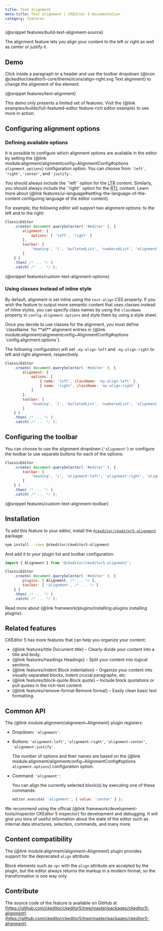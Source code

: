 ```yaml
---
title: Text alignment
meta-title: Text alignment | CKEditor 5 Documentation
category: features
---
```


{@snippet features/build-text-alignment-source}

The alignment feature lets you align your content to the left or right as well as center or justify it.

## Demo

Click inside a paragraph or a header and use the toolbar dropdown {@icon @ckeditor/ckeditor5-core/theme/icons/align-right.svg Text alignment} to change the alignment of the element.

{@snippet features/text-alignment}

<info-box info>
	This demo only presents a limited set of features. Visit the {@link examples/builds/full-featured-editor feature-rich editor example} to see more in action.
</info-box>

## Configuring alignment options

### Defining available options

It is possible to configure which alignment options are available in the editor by setting the {@link module:alignment/alignmentconfig~AlignmentConfig#options `alignment.options`} configuration option. You can choose from `'left'`, `'right'`, `'center'`, and `'justify'`.

<info-box>
	You should always include the `'left'` option for the <abbr title="left–to–right">LTR</abbr> content. Similarly, you should always include the `'right'` option for the <abbr title="right-to-left">RTL</abbr> content. Learn more about {@link features/ui-language#setting-the-language-of-the-content configuring language of the editor content}.
</info-box>

For example, the following editor will support two alignment options: to the left and to the right:

```js
ClassicEditor
	.create( document.querySelector( '#editor' ), {
		alignment: {
			options: [ 'left', 'right' ]
		},
		toolbar: [
			'heading', '|', 'bulletedList', 'numberedList', 'alignment', 'undo', 'redo'
		]
	} )
	.then( /* ... */ )
	.catch( /* ... */ );
```

{@snippet features/custom-text-alignment-options}

### Using classes instead of inline style

By default, alignment is set inline using the `text-align` CSS property. If you wish the feature to output more semantic content that uses classes instead of inline styles, you can specify class names by using the `className` property in `config.alignment.options` and style them by using a style sheet.

<info-box>
	Once you decide to use classes for the alignment, you must define `className` for **all** alignment entries in {@link module:alignment/alignmentconfig~AlignmentConfig#options `config.alignment.options`}.
</info-box>

The following configuration will set `.my-align-left` and `.my-align-right` to left and right alignment, respectively.

```js
ClassicEditor
	.create( document.querySelector( '#editor' ), {
		alignment: {
			options: [
				{ name: 'left', className: 'my-align-left' },
				{ name: 'right', className: 'my-align-right' }
			]
		},
		toolbar: [
			'heading', '|', 'bulletedList', 'numberedList', 'alignment', 'undo', 'redo'
		]
	} )
	.then( /* ... */ )
	.catch( /* ... */ );
```

## Configuring the toolbar

You can choose to use the alignment dropdown (`'alignment'`) or configure the toolbar to use separate buttons for each of the options:

```js
ClassicEditor
	.create( document.querySelector( '#editor' ), {
		toolbar: [
			'heading', '|', 'alignment:left', 'alignment:right', 'alignment:center', 'alignment:justify'
		]
	} )
	.then( /* ... */ )
	.catch( /* ... */ );
```

{@snippet features/custom-text-alignment-toolbar}

## Installation

To add this feature to your editor, install the [`@ckeditor/ckeditor5-alignment`](https://www.npmjs.com/package/@ckeditor/ckeditor5-alignment) package:

```bash
npm install --save @ckeditor/ckeditor5-alignment
```

And add it to your plugin list and toolbar configuration:

```js
import { Alignment } from '@ckeditor/ckeditor5-alignment';

ClassicEditor
	.create( document.querySelector( '#editor' ), {
		plugins: [ Alignment, /* ... */ ],
		toolbar: [ 'alignment', /* ... */ ]
	} )
	.then( /* ... */ )
	.catch( /* ... */ );
```

<info-box info>
	Read more about {@link framework/plugins/installing-plugins installing plugins}.
</info-box>

## Related features

CKEditor&nbsp;5 has more features that can help you organize your content:
* {@link features/title Document title} &ndash; Clearly divide your content into a title and body.
* {@link features/headings Headings} &ndash; Split your content into logical sections.
* {@link features/indent Block indentation} &ndash; Organize your content into visually separated blocks, indent crucial paragraphs, etc.
* {@link features/block-quote Block quote} &ndash; Include block quotations or pull quotes in the rich-text content.
* {@link features/remove-format Remove format} &ndash; Easily clean basic text formatting.

## Common API

The {@link module:alignment/alignment~Alignment} plugin registers:

* Dropdown: `'alignment'`.
* Buttons: `'alignment:left'`, `'alignment:right'`, `'alignment:center'`, `'alignment:justify'`.

	The number of options and their names are based on the {@link module:alignment/alignmentconfig~AlignmentConfig#options `alignment.options`} configuration option.

* Command: `'alignment'`:

	You can align the currently selected block(s) by executing one of these commands:

	```js
	editor.execute( 'alignment', { value: 'center' } );
	```

<info-box>
	We recommend using the official {@link framework/development-tools/inspector CKEditor&nbsp;5 inspector} for development and debugging. It will give you tons of useful information about the state of the editor such as internal data structures, selection, commands, and many more.
</info-box>

## Content compatibility

The {@link module:alignment/alignment~Alignment} plugin provides support for the deprecated `align` attribute.

Block elements such as `<p>` with the `align` attribute are accepted by the plugin, but the editor always returns the markup in a modern format, so the transformation is one way only.

## Contribute

The source code of the feature is available on GitHub at [https://github.com/ckeditor/ckeditor5/tree/master/packages/ckeditor5-alignment](https://github.com/ckeditor/ckeditor5/tree/master/packages/ckeditor5-alignment).
